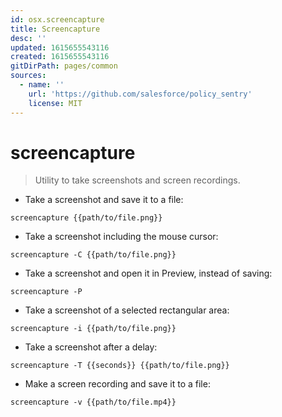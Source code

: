 ```yaml
---
id: osx.screencapture
title: Screencapture
desc: ''
updated: 1615655543116
created: 1615655543116
gitDirPath: pages/common
sources:
  - name: ''
    url: 'https://github.com/salesforce/policy_sentry'
    license: MIT
---
```

# screencapture

> Utility to take screenshots and screen recordings.

- Take a screenshot and save it to a file:

`screencapture {{path/to/file.png}}`

- Take a screenshot including the mouse cursor:

`screencapture -C {{path/to/file.png}}`

- Take a screenshot and open it in Preview, instead of saving:

`screencapture -P`

- Take a screenshot of a selected rectangular area:

`screencapture -i {{path/to/file.png}}`

- Take a screenshot after a delay:

`screencapture -T {{seconds}} {{path/to/file.png}}`

- Make a screen recording and save it to a file:

`screencapture -v {{path/to/file.mp4}}`

